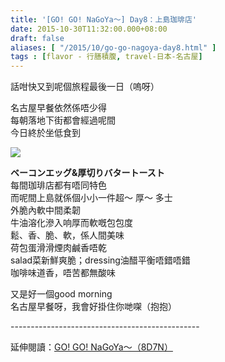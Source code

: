 ```yaml
---
title: '[GO! GO! NaGoYa～] Day8：上島珈琲店'
date: 2015-10-30T11:32:00.000+08:00
draft: false
aliases: [ "/2015/10/go-go-nagoya-day8.html" ]
tags : [flavor - 行膳積腹, travel-日本-名古屋]
---
```


話咁快又到呢個旅程最後一日（嗚呀）  
  
名古屋早餐依然係唔少得  
每朝落地下街都會經過呢間  
今日終於坐低食到  

![](/images/nagoya8a.jpg)

**ベーコンエッグ&厚切りバタートースト**  
每間珈琲店都有唔同特色  
而呢間上島就係個小小一件超～ 厚～ 多士  
外脆內軟中間柔韌  
牛油溶化滲入响厚而軟嘅包包度  
鬆、香、脆、軟，係人間美味  
荷包蛋滑滑煙肉鹹香唔乾  
salad菜新鮮爽脆；dressing油醋平衡唔錯唔錯  
咖啡味道香，唔苦都無酸味  
  
又是好一個good morning  
名古屋早餐呀，我會好掛住你哋㗎（抱抱）  
  
\-----------------------------------------------  
  
延伸閱讀：[GO! GO! NaGoYa～（8D7N）](https://hidie.net/nagoya8d7n/)

